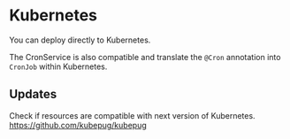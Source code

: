 # Kubernetes

You can deploy directly to Kubernetes.

The CronService is also compatible and translate the `@Cron` annotation into `CronJob` within Kubernetes.

## Updates

Check if resources are compatible with next version of Kubernetes.
https://github.com/kubepug/kubepug
